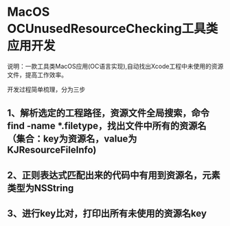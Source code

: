 # MacOS OCUnusedResourceChecking工具类应用开发

说明：一款工具类MacOS应用(OC语言实现),自动找出Xcode工程中未使用的资源文件，提高工作效率。

开发过程简单梳理，分为三步
## 1、解析选定的工程路径，资源文件全局搜索，命令find -name *.filetype，找出文件中所有的资源名（集合：key为资源名，value为KJResourceFileInfo)

## 2、正则表达式匹配出来的代码中有用到资源名，元素类型为NSString

## 3、进行key比对，打印出所有未使用的资源名key
